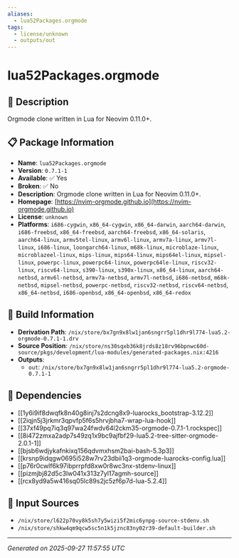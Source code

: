 ```yaml
---
aliases:
  - lua52Packages.orgmode
tags:
  - license/unknown
  - outputs/out
---
```


# lua52Packages.orgmode

## 📝 Description

Orgmode clone written in Lua for Neovim 0.11.0+.

## 📋 Package Information

- **Name**: `lua52Packages.orgmode`
- **Version**: `0.7.1-1`
- **Available**: ✅ Yes
- **Broken**: ✅ No
- **Description**: Orgmode clone written in Lua for Neovim 0.11.0+.
- **Homepage**: [https://nvim-orgmode.github.io](https://nvim-orgmode.github.io)
- **License**: `unknown`
- **Platforms**: `i686-cygwin`, `x86_64-cygwin`, `x86_64-darwin`, `aarch64-darwin`, `i686-freebsd`, `x86_64-freebsd`, `aarch64-freebsd`, `x86_64-solaris`, `aarch64-linux`, `armv5tel-linux`, `armv6l-linux`, `armv7a-linux`, `armv7l-linux`, `i686-linux`, `loongarch64-linux`, `m68k-linux`, `microblaze-linux`, `microblazeel-linux`, `mips-linux`, `mips64-linux`, `mips64el-linux`, `mipsel-linux`, `powerpc-linux`, `powerpc64-linux`, `powerpc64le-linux`, `riscv32-linux`, `riscv64-linux`, `s390-linux`, `s390x-linux`, `x86_64-linux`, `aarch64-netbsd`, `armv6l-netbsd`, `armv7a-netbsd`, `armv7l-netbsd`, `i686-netbsd`, `m68k-netbsd`, `mipsel-netbsd`, `powerpc-netbsd`, `riscv32-netbsd`, `riscv64-netbsd`, `x86_64-netbsd`, `i686-openbsd`, `x86_64-openbsd`, `x86_64-redox`

## 🔧 Build Information

- **Derivation Path**: `/nix/store/bx7gn9x8lw1jan6sngrr5pl1dhr9l774-lua5.2-orgmode-0.7.1-1.drv`
- **Source Position**: `/nix/store/ns30sqxb36k8jrds8z18rv96bpnwc60d-source/pkgs/development/lua-modules/generated-packages.nix:4216`
- **Outputs**:
  - `out`:  `/nix/store/bx7gn9x8lw1jan6sngrr5pl1dhr9l774-lua5.2-orgmode-0.7.1-1`

## 🔗 Dependencies

- [[1y6i9if8dwqfk8n40g8inj7s2dcng8x9-luarocks_bootstrap-3.12.2]]
- [[2iqjn5j3jrkmr3qpvfp5f6s5hrvjbha7-wrap-lua-hook]]
- [[37xf49pq7iq3q97wa24fwdv64l2ckm35-orgmode-0.7.1-1.rockspec]]
- [[8i472zmxa2adp7s49zq1x9bc9ajfbf29-lua5.2-tree-sitter-orgmode-2.0.1-1]]
- [[bjsb6wdjykafnkixq156qdvmxhsm2bai-bash-5.3p3]]
- [[krsnp9idqgw0695i528w7rv23dbii1q3-orgmode-luarocks-config.lua]]
- [[p76r0cwlf6k97ibprrpfd8xw0r8wc3nx-stdenv-linux]]
- [[pizmjbj82d5c3lw041x313z7yl17agmh-source]]
- [[rcx8yd9a5w416sq05lc89s2jc5zf6p7d-lua-5.2.4]]

## 📁 Input Sources

- `/nix/store/l622p70vy8k5sh7y5wizi5f2mic6ynpg-source-stdenv.sh`
- `/nix/store/shkw4qm9qcw5sc5n1k5jznc83ny02r39-default-builder.sh`

---
*Generated on 2025-09-27 11:57:55 UTC*
